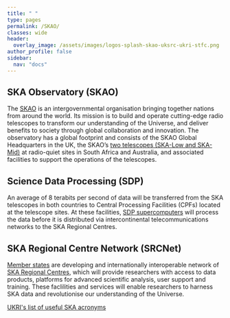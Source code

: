```yaml
---
title: " "
type: pages
permalink: /SKAO/
classes: wide
header:
  overlay_image: /assets/images/logos-splash-skao-uksrc-ukri-stfc.png
author_profile: false
sidebar: 
  nav: "docs"
---
```

## SKA Observatory (SKAO) ##
The [SKAO](https://www.skao.int/) is an intergovernmental organisation bringing together nations from around the world. Its mission is to build and operate cutting-edge radio telescopes to transform our understanding of the Universe, and deliver benefits to society through global collaboration and innovation. The observatory has a global footprint and consists of the SKAO Global Headquarters in the UK, the SKAO’s [two telescopes (SKA-Low and SKA-Mid)](https://www.skao.int/en/explore/telescopes) at radio-quiet sites in South Africa and Australia, and associated facilities to support the operations of the telescopes.
## Science Data Processing (SDP) ##
An average of 8 terabits per second of data will be transferred from the SKA telescopes in both countries to Central Processing Facilities (CPFs) located at the telescope sites. At these facilities, [SDP supercomputers](https://www.skao.int/en/explore/big-data) will process the data before it is distributed via intercontinental telecommunications networks to the SKA Regional Centres.
## SKA Regional Centre Network (SRCNet) ## 
[Member states](https://www.skao.int/en/partners/skao-members) are developing and internationally interoperable network of [SKA Regional Centres](https://www.skao.int/en/explore/big-data/362/ska-regional-centres), which will provide researchers with access to data products, platforms for advanced scientific analysis, user support and training. These faclilities and services will enable researchers to harness SKA data and revolutionise our understanding of the Universe. 

[UKRI's list of useful SKA acronyms](https://www.ukri.org/publications/useful-ska-acronyms/)
